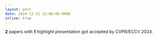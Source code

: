 ```yaml
---
layout: post
date: 2024-12-31 12:00:00-0000
inline: true
---
```


**2** papers with **1** highlight presentation got accepted by CVPR/ECCV 2024.
